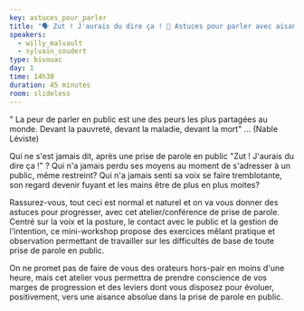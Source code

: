 ```yaml
---
key: astuces_pour_parler
title: "🗣️ Zut ! J'aurais du dire ça ! 🙊 Astuces pour parler avec aisance en public 🎙️"
speakers:
  - willy_malvault
  - sylvain_coudert
type: bivouac
day: 1
time: 14h30
duration: 45 minutes
room: slideless
---
```


" La peur de parler en public est une des peurs les plus partagées au monde. Devant la pauvreté, devant la maladie, devant la mort" ... (Nable Léviste)

Qui ne s'est jamais dit, après une prise de parole en public "Zut ! J'aurais du dire ça !" ? Qui n'a jamais perdu ses moyens au moment de s'adresser à un public, même restreint? Qui n'a jamais senti sa voix se faire tremblotante, son regard devenir fuyant et les mains être de plus en plus moites?

Rassurez-vous, tout ceci est normal et naturel et on va vous donner des astuces pour progresser, avec cet atelier/conférence de prise de parole. Centré sur la voix et la posture, le contact avec le public et la gestion de l'intention, ce mini-workshop propose des exercices mêlant pratique et observation permettant de travailler sur les difficultés de base de toute prise de parole en public.

On ne promet pas de faire de vous des orateurs hors-pair en moins d'une heure, mais cet atelier vous permettra de prendre conscience de vos marges de progression et des leviers dont vous disposez pour évoluer, positivement, vers une aisance absolue dans la prise de parole en public.